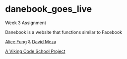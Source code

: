 danebook_goes_live
==================

Week 3 Assignment

Danebook is a website that functions similar to Facebook

[Alice Fung](http://github.com/alicefung) & [David Meza](https://github.com/david-meza/)

[A Viking Code School Project](http://www.vikingcodeschool.com/)

